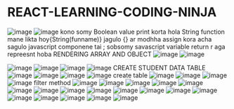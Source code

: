 # REACT-LEARNING-CODING-NINJA
![image](https://github.com/SUSOBHANLAL/REACT-LEARNING-CODING-NINJA/assets/115396834/b95bc0cd-6eda-4cbb-8912-a5c1f8e8223b)
![image](https://github.com/SUSOBHANLAL/REACT-LEARNING-CODING-NINJA/assets/115396834/954ad5fb-a107-4510-9519-d01dd7add1fb)
 kono somy Boolean value print korta hola String  function mane likta hoy{String(funname)}
 jagulo {} ar modhha assign kora acha sagulo javascript componene tai ;
 sobsomy savascript variable  return r  aga  repreesnt hoba 
 RENDERING ARRAY AND OBJECT 
 ![image](https://github.com/SUSOBHANLAL/REACT-LEARNING-CODING-NINJA/assets/115396834/cad23ccb-4f37-4206-9d92-55313f9d6ed9)
![image](https://github.com/SUSOBHANLAL/REACT-LEARNING-CODING-NINJA/assets/115396834/bf19b8ad-b736-43b0-8926-892219113da7)

![image](https://github.com/SUSOBHANLAL/REACT-LEARNING-CODING-NINJA/assets/115396834/95d97339-651d-47e0-84e6-125c75b40faa)
![image](https://github.com/SUSOBHANLAL/REACT-LEARNING-CODING-NINJA/assets/115396834/92a9478a-3a56-4617-8216-7333ea84ddd6)
![image](https://github.com/SUSOBHANLAL/REACT-LEARNING-CODING-NINJA/assets/115396834/c30792dc-15bb-421f-98cd-e75f804a47af)
![image](https://github.com/SUSOBHANLAL/REACT-LEARNING-CODING-NINJA/assets/115396834/81933008-3742-4eeb-b257-d2ab03f77369)
CREATE STUDENT DATA TABLE
![image](https://github.com/SUSOBHANLAL/REACT-LEARNING-CODING-NINJA/assets/115396834/fb0f6956-d17a-4e27-83b6-6ca7a42c3a2c)
![image](https://github.com/SUSOBHANLAL/REACT-LEARNING-CODING-NINJA/assets/115396834/10b2edf7-d3d6-4844-98fb-b32a8da538ad)
![image](https://github.com/SUSOBHANLAL/REACT-LEARNING-CODING-NINJA/assets/115396834/ca5a26c7-e5e8-4b45-b181-238176ec7df6)
![image](https://github.com/SUSOBHANLAL/REACT-LEARNING-CODING-NINJA/assets/115396834/5fb49da4-1f85-433d-a9b1-8c67d2725018)
create table
![image](https://github.com/SUSOBHANLAL/REACT-LEARNING-CODING-NINJA/assets/115396834/1f6eb969-f711-4653-a9f5-937bd976f741)
![image](https://github.com/SUSOBHANLAL/REACT-LEARNING-CODING-NINJA/assets/115396834/370665eb-a8a4-4585-9114-b61ae14f97e5)
![image](https://github.com/SUSOBHANLAL/REACT-LEARNING-CODING-NINJA/assets/115396834/77bf1202-0e0d-4260-8353-866902af8162)
![image](https://github.com/SUSOBHANLAL/REACT-LEARNING-CODING-NINJA/assets/115396834/c5655187-4632-4b91-9707-dd137bb2751b)
filter method
![image](https://github.com/SUSOBHANLAL/REACT-LEARNING-CODING-NINJA/assets/115396834/78009240-d057-4a21-9330-150b92f4fa11)
![image](https://github.com/SUSOBHANLAL/REACT-LEARNING-CODING-NINJA/assets/115396834/858e2103-aeb1-4046-b067-0d9767393e34)
![image](https://github.com/SUSOBHANLAL/REACT-LEARNING-CODING-NINJA/assets/115396834/eb4ad674-d589-48dc-8c54-bbb3e4619c1f)
![image](https://github.com/SUSOBHANLAL/REACT-LEARNING-CODING-NINJA/assets/115396834/224339a1-0d7d-41ea-8a7a-c1a9e37c54cc)
![image](https://github.com/SUSOBHANLAL/REACT-LEARNING-CODING-NINJA/assets/115396834/fa350575-202e-4ea4-9cdf-cdf9988a5e45)
![image](https://github.com/SUSOBHANLAL/REACT-LEARNING-CODING-NINJA/assets/115396834/11e1bdb0-9e86-401d-bce3-d77fa6899e15)
![image](https://github.com/SUSOBHANLAL/REACT-LEARNING-CODING-NINJA/assets/115396834/482ecf77-b7d5-4862-87a1-42734ff4e8a6)
![image](https://github.com/SUSOBHANLAL/REACT-LEARNING-CODING-NINJA/assets/115396834/7d2a57cb-2660-49f8-ae19-348d7e4c6089)
![image](https://github.com/SUSOBHANLAL/REACT-LEARNING-CODING-NINJA/assets/115396834/a419be2c-cd18-43f8-b329-24f652c46b00)
![image](https://github.com/SUSOBHANLAL/REACT-LEARNING-CODING-NINJA/assets/115396834/c07b9a13-3b04-4722-ae79-a881994e2243)
![image](https://github.com/SUSOBHANLAL/REACT-LEARNING-CODING-NINJA/assets/115396834/861108bd-0cb4-41a5-a4c2-619017f0843b)
![image](https://github.com/SUSOBHANLAL/REACT-LEARNING-CODING-NINJA/assets/115396834/31a38c1e-8af5-429f-be4e-0007d1e6ce37)
![image](https://github.com/SUSOBHANLAL/REACT-LEARNING-CODING-NINJA/assets/115396834/3e04516c-441f-4838-af5a-1ce1405f7871)
![image](https://github.com/SUSOBHANLAL/REACT-LEARNING-CODING-NINJA/assets/115396834/f8929a63-d5c6-43ac-a7e4-d5378d5b7b35)
![image](https://github.com/SUSOBHANLAL/REACT-LEARNING-CODING-NINJA/assets/115396834/39c805e2-7f09-4e90-ac30-4e1905693fac)
![image](https://github.com/SUSOBHANLAL/REACT-LEARNING-CODING-NINJA/assets/115396834/525d620a-dd9e-4e82-b154-f60d7787b4b1)
![image](https://github.com/SUSOBHANLAL/REACT-LEARNING-CODING-NINJA/assets/115396834/b80c628e-1ff1-452c-98ba-2a4a8c522545)
![image](https://github.com/SUSOBHANLAL/REACT-LEARNING-CODING-NINJA/assets/115396834/cbf4aed2-b79c-44d7-8a1a-d034334d8a5e)







